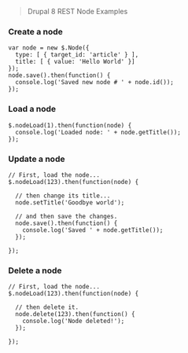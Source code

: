 > Drupal 8 REST Node Examples
### Create a node
```
var node = new $.Node({
  type: [ { target_id: 'article' } ],
  title: [ { value: 'Hello World' }]
});
node.save().then(function() {
  console.log('Saved new node # ' + node.id());
});
```
### Load a node
```
$.nodeLoad(1).then(function(node) {
  console.log('Loaded node: ' + node.getTitle());
});
```
### Update a node
```
// First, load the node...
$.nodeLoad(123).then(function(node) {

  // then change its title...
  node.setTitle('Goodbye world');

  // and then save the changes.
  node.save().then(function() {
    console.log('Saved ' + node.getTitle());
  });

});
```
### Delete a node
```
// First, load the node...
$.nodeLoad(123).then(function(node) {

  // then delete it.
  node.delete(123).then(function() {
    console.log('Node deleted!');
  });

});
```